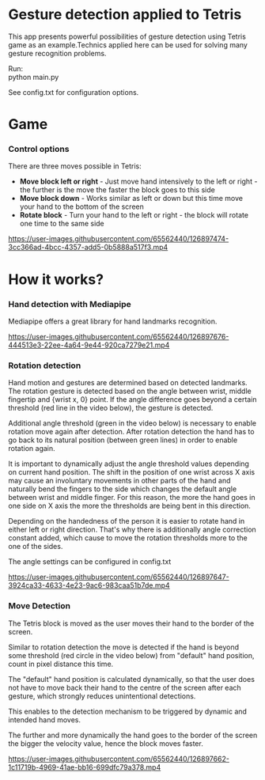 # Gesture detection applied to Tetris

This app presents powerful possibilities of gesture detection using Tetris game as an example.Technics applied here can be used for solving many gesture recognition problems.

Run:<br>
python main.py

See config.txt for configuration options. 

# Game

### Control options
There are three moves possible in Tetris:
- **Move block left or right** - 
Just move hand intensively to the left or right - the further is the move the faster the block goes to this side
- **Move block down** - 
Works similar as left or down but this time move your hand to the bottom of the screen
- **Rotate block** -
Turn your hand to the left or right - the block will rotate one time to the same side
  
https://user-images.githubusercontent.com/65562440/126897474-3cc366ad-4bcc-4357-add5-0b5888a517f3.mp4

# How it works?

### Hand detection with Mediapipe
Mediapipe offers a great library for hand landmarks recognition. 

https://user-images.githubusercontent.com/65562440/126897676-444513e3-22ee-4a64-9e44-920ca7279e21.mp4


### Rotation detection
Hand motion and gestures are determined based on detected landmarks. The rotation gesture is detected based on the angle 
between wrist, middle fingertip and {wrist x, 0} point. If the angle difference goes beyond a certain threshold (red line in the video below), 
the gesture is detected.

Additional angle threshold (green in the video below) is necessary to enable rotation move again after detection. 
After rotation detection the hand has to go back to its natural position (between green lines) in order to enable rotation again. 

It is important to dynamically adjust the angle threshold values depending on current hand position.
The shift in the position of one wrist across X axis may cause an involuntary movements in other parts of the hand and 
naturally bend the fingers to the side which changes the default angle between wrist and middle finger. For this reason,
the more the hand goes in one side on X axis the more the thresholds are being bent in this direction. 

Depending on the handedness of the person it is easier to rotate hand in either left or right direction. That's why there 
is additionally angle correction constant added, which cause to move the rotation thresholds more to the one of the sides.

The angle settings can be configured in config.txt

https://user-images.githubusercontent.com/65562440/126897647-3924ca33-4633-4e23-9ac6-983caa51b7de.mp4

### Move Detection
The Tetris block is moved as the user moves their hand to the border of the screen. 

Similar to rotation detection the move is detected if the hand is beyond some threshold (red circle in the video below) 
from "default" hand position, count in pixel distance this time. 

The "default" hand position is calculated dynamically, so that the user does not have to move back their hand to the 
centre of the screen after each gesture, which strongly reduces unintentional detections.

This enables to the detection mechanism to be triggered by dynamic and intended hand moves.

The further and more dynamically the hand goes to the border of the screen the bigger the velocity value, hence the block moves faster.   

https://user-images.githubusercontent.com/65562440/126897662-1c11719b-4969-41ae-bb16-699dfc79a378.mp4




